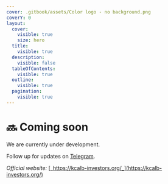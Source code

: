 ```yaml
---
cover: .gitbook/assets/Color logo - no background.png
coverY: 0
layout:
  cover:
    visible: true
    size: hero
  title:
    visible: true
  description:
    visible: false
  tableOfContents:
    visible: true
  outline:
    visible: true
  pagination:
    visible: true
---
```


# 🔜 Coming soon

We are currently under development.

Follow up for updates on [Telegram](https://t.me/kcalb\_investors\_org).



_Official website:_ [_https://kcalb-investors.org/_](https://kcalb-investors.org/)

